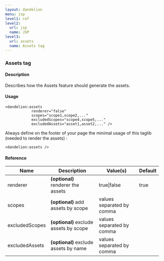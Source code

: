 ```yaml
---
layout: dandelion
menu: jsp
level1: ref
level2:
  url: jsp
  name: JSP
level3:
  url: assets
  name: Assets tag
---
```


### Assets tag

#### Description
Describes how the Assets feature should generate the assets.

#### Usage


    <dandelion:assets
                renderer="false"
                scopes="scope1,scope2,..."
                excludedScopes="scope4,scope5,..."
                excludedAssets="asset1,asset2,..." />


Always define on the footer of your page the minimal usage of this taglib (needed to render the assets) :


    <dandelion:assets />


#### Reference

<table id="tableReference" class="table table-striped table-bordered">
  <thead>
    <tr>
      <th>Name</th>
      <th>Description</th>
      <th>Value(s)</th>
      <th>Default</th>
    </tr>
  </thead>
  <tbody>
  <tr>
    <td>renderer</td>
    <td><strong>(optional)</strong> renderer the assets</td>
    <td>true|false</td>
    <td>true</td>
  </tr>
  <tr>
    <td>scopes</td>
    <td><strong>(optional)</strong> add assets by scope</td>
    <td>values separated by comma</td>
    <td></td>
  </tr>
  <tr>
    <td>excludedScopes</td>
    <td><strong>(optional)</strong> exclude assets by scope</td>
    <td>values separated by comma</td>
    <td></td>
  </tr>
  <tr>
    <td>excludedAssets</td>
    <td><strong>(optional)</strong> exclude assets by name</td>
    <td>values separated by comma</td>
    <td></td>
  </tr>
  </tbody>
</table>

<link rel="stylesheet" href="//ajax.aspnetcdn.com/ajax/jquery.dataTables/1.9.4/css/jquery.dataTables.css" />
<script src="http://ajax.aspnetcdn.com/ajax/jquery.dataTables/1.9.4/jquery.dataTables.min.js"></script>
<script src="/assets/js/site_reference.js"></script>